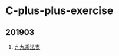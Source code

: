 # C-plus-plus-exercise

## 201903
1. [九九乘法表](https://github.com/puallaup/C-plus-plus-exercise/blob/master/201903/%E4%B9%9D%E4%B9%9D%E4%B9%98%E6%B3%95%E8%A1%A8.cpp)